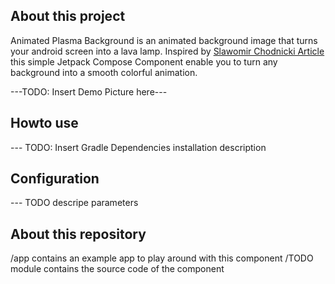 ## About this project
Animated Plasma Background is an animated background image that turns your android screen into a lava 
lamp. Inspired by [Slawomir Chodnicki Article](https://towardsdatascience.com/fun-with-html-canvas-lets-make-lava-lamp-plasma-e4b0d89fe778)
this simple Jetpack Compose Component enable you to turn any background into a smooth colorful animation.

---TODO: Insert Demo Picture here---

## Howto use

--- TODO: Insert Gradle Dependencies installation description


## Configuration

--- TODO descripe parameters



## About this repository

/app contains an example app to play around with this component
/TODO module contains the source code of the component


